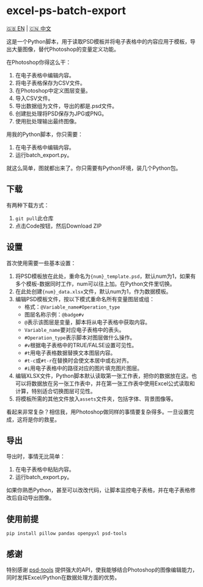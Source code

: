 # excel-ps-batch-export

[🇬🇧 EN](https://github.com/greenzorro/excel-ps-batch-export/blob/main/README.md) | [🇨🇳 中文](https://github.com/greenzorro/excel-ps-batch-export/blob/main/README_ZH_CN.md)

这是一个Python脚本，用于读取PSD模板并将电子表格中的内容应用于模板，导出大量图像，替代Photoshop的变量定义功能。

在Photoshop你得这么干：

1. 在电子表格中编辑内容。
2. 将电子表格保存为CSV文件。
3. 在Photoshop中定义图层变量。
4. 导入CSV文件。
5. 导出数据组为文件，导出的都是.psd文件。
6. 创建批处理将PSD保存为JPG或PNG。
7. 使用批处理输出最终图像。

用我的Python脚本，你只需要：

1. 在电子表格中编辑内容。
2. 运行batch_export.py。

就这么简单，图就都出来了。你只需要有Python环境，装几个Python包。

## 下载

有两种下载方式：

1. `git pull`此仓库
2. 点击Code按钮，然后Download ZIP

## 设置

首次使用需要一些基本设置：

1. 将PSD模板放在此处，重命名为`{num}_template.psd`，默认num为1，如果有多个模板-数据同时工作，num可以往上加。在Python文件里切换。
2. 在此处创建`{num}_data.xlsx`文件，默认num为1，作为数据模板。
3. 编辑PSD模板文件，按以下模式重命名所有变量图层或组：
    - 格式：`@Variable_name#Operation_type`
    - 图层名称示例：`@badge#v`
    - `@`表示该图层是变量，脚本将从电子表格中获取内容。
    - `Variable_name`要对应电子表格中的表头。
    - `#Operation_type`表示脚本对图层做什么操作。
    - `#v`根据电子表格中的TRUE/FALSE设置可见性。
    - `#t`用电子表格数据替换文本图层内容。
    - `#t-c`或`#t-r`在替换时会使文本居中或右对齐。
    - `#i`用电子表格中的路径对应的图片填充图片图层。
4. 编辑XLSX文件，Python脚本默认读取第一张工作表，把你的数据放在这。也可以将数据放在另一张工作表中，并在第一张工作表中使用Excel公式读取和计算，特别适合切换图层可见性。
5. 将模板所需的其他文件放入`assets`文件夹，包括字体、背景图像等。

看起来非常复杂？相信我，用Photoshop做同样的事情要复杂得多。一旦设置完成，这将是你的救星。

## 导出

导出时，事情无比简单：

1. 在电子表格中粘贴内容。
2. 运行batch_export.py。

如果你熟悉Python，甚至可以改改代码，让脚本监控电子表格，并在电子表格修改后自动导出图像。

## 使用前提

```
pip install pillow pandas openpyxl psd-tools
```

## 感谢

特别感谢 [psd-tools](https://github.com/psd-tools/psd-tools) 提供强大的API，使我能够结合Photoshop的图像编辑能力，同时发挥Excel/Python在数据处理方面的优势。